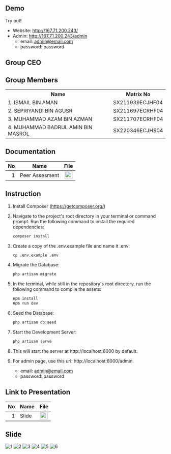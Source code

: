 ## Demo

Try out!
- Website: http://167.71.200.243/
- Admin: http://167.71.200.243/admin
  - email: admin@email.com
  - password: password

## Group CEO
## Group Members
<table>
  <tr>
    <th>Name</th>
    <th>Matrix No</th>
  </tr>
  <tr>
    <td>1.  ISMAIL BIN AMAN</td>
    <td>SX211939ECJHF04</td>
  </tr>
    <tr>
    <td>2. SEPRIYANDI BIN AGUSR</td>
    <td>SX211697ECRHF04</td>
  </tr>
    <tr>
    <td>3. MUHAMMAD AZAM BIN AZMAN</td>
    <td>SX211707ECRHF04</td>
  </tr>
    <tr>
    <td>4. MUHAMMAD BADRUL AMIN BIN MASROL</td>
    <td>SX220346ECJHS04</td>
  </tr>
</table>

## Documentation
| No | Name |File | 
| -----:| ----- | :------: | 
|1| Peer Assesment | <a href="https://github.com/drshahizan/learn-php/blob/main/project/3-web/submission/CEO/Warung_hunterv1.0/PEER%20REVIEW%20ASSESSMENT.docx" ><img src="https://raw.githubusercontent.com/drshahizan/software-engineering/main/images/document1.png" width="24px" height="24px" ></a>|


## Instruction
1. Install Composer (https://getcomposer.org/)
2. Navigate to the project's root directory in your terminal or command prompt. Run the following command to install the required dependencies:
   
   ```bat
   composer install
   ```

3. Create a copy of the .env.example file and name it .env:

   ```bat
   cp .env.example .env
   ```

4. Migrate the Database:

   ```bat
   php artisan migrate
   ```

5. In the terminal, while still in the repository's root directory, run the following command to compile the assets:

   ```bat
   npm install
   npm run dev
   ```

6. Seed the Database:

   ```bat
   php artisan db:seed
   ```

7. Start the Development Server:

   ```bat
   php artisan serve
   ```

8. This will start the server at http://localhost:8000 by default.
9. For admin page, use this url: http://localhost:8000/admin.
    - email: admin@email.com
    - password: password

## Link to Presentation
| No | Name |File | 
| -----:| ----- | :------: | 
|1| Slide  | <a href="https://www.canva.com/design/DAFoBuyF-j0/aL5ii0P_2ZRJ_Kwhxsodsw/edit?utm_content=DAFoBuyF-j0&utm_campaign=designshare&utm_medium=link2&utm_source=sharebutton"><img src="https://github.com/drshahizan/learn-php/blob/main/project/3-web/submission/CEO/Warung_hunterv1.0/images/Canva_icon_2021.svg.png" width="24px" height="24px" ></a>|

## Slide
![1](https://github.com/drshahizan/learn-php/blob/main/project/3-web/submission/CEO/Warung_hunterv1.0/images/Slide%201.jpg)
![2](https://github.com/drshahizan/learn-php/blob/main/project/3-web/submission/CEO/Warung_hunterv1.0/images/Slide%202.jpg)
![3](https://github.com/drshahizan/learn-php/blob/main/project/3-web/submission/CEO/Warung_hunterv1.0/images/Slide%203.jpg)
![4](https://github.com/drshahizan/learn-php/blob/main/project/3-web/submission/CEO/Warung_hunterv1.0/images/Slide%204.jpg)
![5](https://github.com/drshahizan/learn-php/blob/main/project/3-web/submission/CEO/Warung_hunterv1.0/images/Slide%205.jpg)
![6](https://github.com/drshahizan/learn-php/blob/main/project/3-web/submission/CEO/Warung_hunterv1.0/images/Slide%206.jpg)
